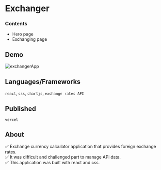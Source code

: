 # Exchanger

### Contents
- Hero page
- Exchanging page

## Demo

![exchangerApp](https://user-images.githubusercontent.com/88401910/161408255-cb74a5d4-f85a-457b-bacc-e28ad069ba8e.PNG)

## Languages/Frameworks

`react`, `css`, `chartjs`, `exchange rates API`

## Published

`vercel`

## About
:white_check_mark: Exchange currency calculator application that provides foreign exchange rates.  
:white_check_mark: It was difficult and challenged part to manage API data.  
:white_check_mark: This application was built with react and css. 
